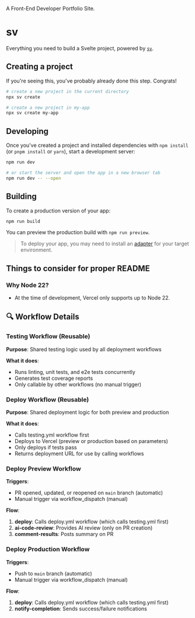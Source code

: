 A Front-End Developer Portfolio Site.

# sv

Everything you need to build a Svelte project, powered by [`sv`](https://github.com/sveltejs/cli).

## Creating a project

If you're seeing this, you've probably already done this step. Congrats!

```sh
# create a new project in the current directory
npx sv create

# create a new project in my-app
npx sv create my-app
```

## Developing

Once you've created a project and installed dependencies with `npm install` (or `pnpm install` or `yarn`), start a development server:

```sh
npm run dev

# or start the server and open the app in a new browser tab
npm run dev -- --open
```

## Building

To create a production version of your app:

```sh
npm run build
```

You can preview the production build with `npm run preview`.

> To deploy your app, you may need to install an [adapter](https://svelte.dev/docs/kit/adapters) for your target environment.

## Things to consider for proper README

### Why Node 22?

- At the time of development, Vercel only supports up to Node 22.

## 🔍 Workflow Details

### Testing Workflow (Reusable)

**Purpose**: Shared testing logic used by all deployment workflows

**What it does**:

- Runs linting, unit tests, and e2e tests concurrently
- Generates test coverage reports
- Only callable by other workflows (no manual trigger)

### Deploy Workflow (Reusable)

**Purpose**: Shared deployment logic for both preview and production

**What it does**:

- Calls testing.yml workflow first
- Deploys to Vercel (preview or production based on parameters)
- Only deploys if tests pass
- Returns deployment URL for use by calling workflows

### Deploy Preview Workflow

**Triggers**:

- PR opened, updated, or reopened on `main` branch (automatic)
- Manual trigger via workflow_dispatch (manual)

**Flow**:

1. **deploy**: Calls deploy.yml workflow (which calls testing.yml first)
2. **ai-code-review**: Provides AI review (only on PR creation)
3. **comment-results**: Posts summary on PR

### Deploy Production Workflow

**Triggers**:

- Push to `main` branch (automatic)
- Manual trigger via workflow_dispatch (manual)

**Flow**:

1. **deploy**: Calls deploy.yml workflow (which calls testing.yml first)
2. **notify-completion**: Sends success/failure notifications

